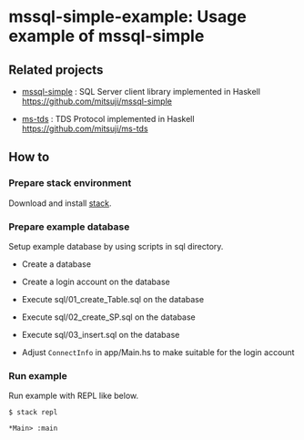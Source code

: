 # mssql-simple-example: Usage example of mssql-simple

## Related projects

* [mssql-simple](https://github.com/mitsuji/mssql-simple)
  : SQL Server client library implemented in Haskell  
  https://github.com/mitsuji/mssql-simple
  
* [ms-tds](https://github.com/mitsuji/ms-tds)
  : TDS Protocol implemented in Haskell  
  https://github.com/mitsuji/ms-tds
  

## How to

### Prepare stack environment

Download and install [stack](https://docs.haskellstack.org/en/stable/README/).


### Prepare example database

Setup example database by using scripts in sql directory.

* Create a database
* Create a login account on the database

* Execute sql/01_create_Table.sql on the database
* Execute sql/02_create_SP.sql on the database
* Execute sql/03_insert.sql on the database

* Adjust ```ConnectInfo``` in app/Main.hs to make suitable for the login account


### Run example

Run example with REPL like below.
```
$ stack repl

*Main> :main

```

